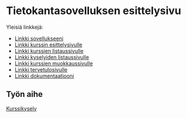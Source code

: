 ﻿# Tietokantasovelluksen esittelysivu

Yleisiä linkkejä:

* [Linkki sovellukseeni](http://kkerokos.users.cs.helsinki.fi/kurssikysely/)
* [Linkki kurssin esittelysivulle](http://kkerokos.users.cs.helsinki.fi/kurssikysely/kurssin_esittelysivu)
* [Linkki kurssien listaussivulle](http://kkerokos.users.cs.helsinki.fi/kurssikysely/kurssit)
* [Linkki kyselyiden listaussivulle](http://kkerokos.users.cs.helsinki.fi/kurssikysely/kyselyt)
* [Linkki kurssien muokkaussivulle](http://kkerokos.users.cs.helsinki.fi/kurssikysely/muokkaa_kurssia)
* [Linkki tervetulosivulle](http://kkerokos.users.cs.helsinki.fi/kurssikysely/tervetuloa)
* [Linkki dokumentaatiooni](https://github.com/KKatriina/Tsoha-Bootstrap/blob/master/doc/dokumentaatio.pdf)

## Työn aihe

[Kurssikysely](http://advancedkittenry.github.io/suunnittelu_ja_tyoymparisto/aiheet/Kurssikysely.html)
